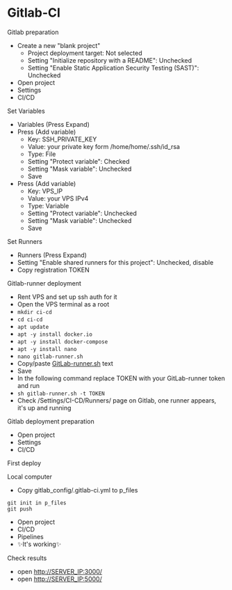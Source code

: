 
# Gitlab-CI

Gitlab preparation
- Create a new "blank project"
  - Project deployment target: Not selected 
  - Setting "Initialize repository with a README": Unchecked
  - Setting "Enable Static Application Security Testing (SAST)": Unchecked
- Open project
- Settings
- CI/CD

Set Variables
- Variables (Press Expand)
- Press (Add variable)
  - Key: SSH_PRIVATE_KEY
  - Value: your private key form /home/home/.ssh/id_rsa
  - Type: File
  - Setting "Protect variable": Checked
  - Setting "Mask variable": Unchecked
  - Save
- Press (Add variable)
  - Key: VPS_IP
  - Value: your VPS IPv4
  - Type: Variable
  - Setting "Protect variable": Unchecked
  - Setting "Mask variable": Unchecked
  - Save

Set Runners
- Runners (Press Expand)
- Setting "Enable shared runners for this project": Unchecked, disable
- Copy registration TOKEN
  
Gitlab-runner deployment
- Rent VPS and set up ssh auth for it
- Open the VPS terminal as a root
- ```mkdir ci-cd```
- ```cd ci-cd```
- ```apt update```
- ```apt -y install docker.io```
- ```apt -y install docker-compose```
- ```apt -y install nano```
- ```nano gitlab-runner.sh```
- Copy/paste [GitLab-runner.sh](runner/gitlab-runner.sh) text
- Save
- In the following command replace TOKEN with your GitLab-runner token and run
- ```sh gitlab-runner.sh -t TOKEN```
- Check /Settings/CI-CD/Runners/ page on Gitlab, one runner appears, it's up and running

Gitlab deployment preparation
- Open project
- Settings
- CI/CD



First deploy

Local computer
- Copy gitlab_config/.gitlab-ci.yml to p_files
```
git init in p_files
git push
```
- Open project
- CI/CD
- Pipelines
- ✨It's working✨

Check results
- open [http://SERVER_IP:3000/](http://SERVER_IP:3000/)
- open [http://SERVER_IP:5000/](http://SERVER_IP:5000/)

